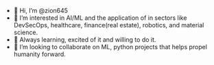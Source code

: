 - 👋 Hi, I’m @zion645
- 👀 I’m interested in AI/ML and the application of in sectors like DevSecOps, healthcare, finance(real estate), robotics, and material science.
- 🌱 Always learning, excited of it and willing to do it.
- 💞️ I’m looking to collaborate on ML, python projects that helps propel humanity forward. 
  

<!---
zion645/zion645 is a ✨ special ✨ repository because its `README.md` (this file) appears on your GitHub profile.
You can click the Preview link to take a look at your changes.
--->
